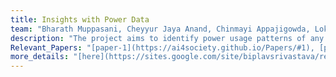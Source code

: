 ```yaml
---
title: Insights with Power Data
team: "Bharath Muppasani, Cheyyur Jaya Anand, Chinmayi Appajigowda, Lokesh Johri, Biplav Srivastava"
description: "The project aims to identify power usage patterns of any system, like buildings or factories, of interest using the harmonics data obtained from MiDAS IoT sensor. We also make power usage dataset (electricity consumption data and harmonics data) available from 8 institutions in manufacturing, education and medical institutions from the US and India "  
Relevant_Papers: "[paper-1](https://ai4society.github.io/Papers/#1), [paper-2](https://ai4society.github.io/Papers/#publication-2)"
more_details: "[here](https://sites.google.com/site/biplavsrivastava/research-1/fast-slow-planning)"
---
```



